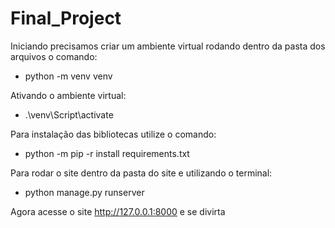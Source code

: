 # Final_Project

Iniciando precisamos criar um ambiente virtual rodando dentro da pasta dos arquivos o comando:

- python -m venv venv

Ativando o ambiente virtual:

- .\venv\Script\activate

Para instalação das bibliotecas utilize o comando:

- python -m pip -r install requirements.txt

Para rodar o site dentro da pasta do site e utilizando o terminal:

- python manage.py runserver

Agora acesse o site http://127.0.0.1:8000 e se divirta
